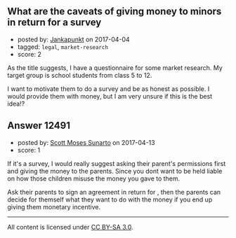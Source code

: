 ## What are the caveats of giving money to minors in return for a survey

- posted by: [Jankapunkt](https://stackexchange.com/users/3724603/jankapunkt) on 2017-04-04
- tagged: `legal`, `market-research`
- score: 2

As the title suggests, I have a questionnaire for some market research. My target group is school students from class 5 to 12.

I want to motivate them to do a survey and be as honest as possible. I would provide them with money, but I am very unsure if this is the best idea!?


## Answer 12491

- posted by: [Scott Moses Sunarto](https://stackexchange.com/users/5589688/scott-moses-sunarto) on 2017-04-13
- score: 1

If it's a survey, I would really suggest asking their parent's permissions first and giving the money to the parents. Since you dont want to be held liable on how those children misuse the money you gave to them.

Ask their parents to sign an agreement in return for <insert incentive here>, then the parents can decide for themself what they want to do with the money if you end up giving them monetary incentive. 



---

All content is licensed under [CC BY-SA 3.0](https://creativecommons.org/licenses/by-sa/3.0/).
